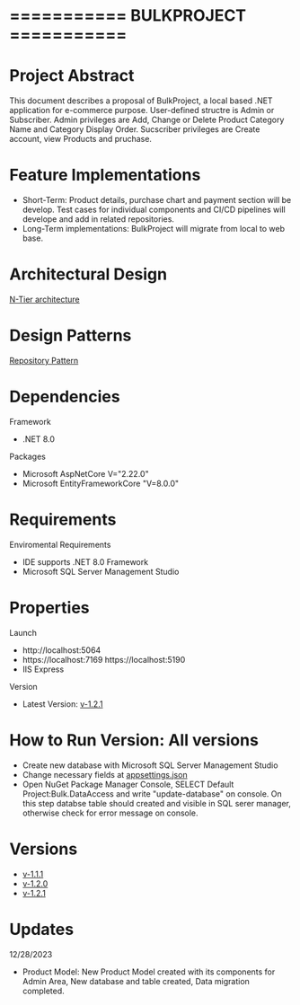 # =========== BULKPROJECT ===========

# Project Abstract
 This document describes a proposal of BulkProject, a local based .NET application for e-commerce purpose. User-defined structre is Admin or Subscriber. Admin 
 privileges are Add, Change or Delete Product Category Name and Category Display Order. Sucscriber privileges are Create account, view Products and pruchase. 

# Feature Implementations

 - Short-Term: Product details, purchase chart and payment section will be develop. Test cases for individual components and CI/CD pipelines will    develope and add in related repositories.
 - Long-Term implementations: BulkProject will migrate from local to web base.
  

# Architectural Design 

<a href="https://learn.microsoft.com/en-us/azure/architecture/guide/architecture-styles/n-tier" target="_blank">N-Tier architecture</a>

# Design Patterns

<a href="https://learn.microsoft.com/en-us/aspnet/mvc/overview/older-versions/getting-started-with-ef-5-using-mvc-4/implementing-the-repository-and-unit-of-work-patterns-in-an-asp-net-mvc-application#the-repository-and-unit-of-work-patterns" target="_blank">Repository Pattern</a>

# Dependencies

 Framework
  - .NET 8.0
 
 Packages
  - Microsoft AspNetCore V="2.22.0"
  - Microsoft EntityFrameworkCore "V=8.0.0"

# Requirements

 Enviromental Requirements
   - IDE supports .NET 8.0 Framework
   - Microsoft SQL Server Management Studio
  
 # Properties
    
 Launch
   - http://localhost:5064
   - https://localhost:7169 https://localhost:5190
   - IIS Express


 Version
 - Latest Version: <a href="https://github.com/GirayTurker/BulkMVCProject/tree/v-1.2.1" target="_blank">v-1.2.1</a>

 # How to Run Version: All versions

  - Create new database with Microsoft SQL Server Management Studio
  - Change necessary fields at <a href="https://github.com/GirayTurker/BulkMVCProject/blob/master/BulkProject/appsettings.json" target="_blank">appsettings.json</a>
  - Open NuGet Package Manager Console, SELECT Default Project:Bulk.DataAccess and write "update-database" on console. On this step databse table should created and      visible in SQL serer manager, otherwise check for error message on console.
 
# Versions

-  <a href="https://github.com/GirayTurker/BulkMVCProject/tree/v-1.1.0" target="_blank">v-1.1.1</a>
-  <a href="https://github.com/GirayTurker/BulkMVCProject/tree/v-1.2.0" target="_blank">v-1.2.0</a>
-  <a href="https://github.com/GirayTurker/BulkMVCProject/tree/v-1.2.1" target="_blank">v-1.2.1</a>

# Updates

12/28/2023
- Product Model: New Product Model created with its components for Admin Area, New database and table created, Data migration completed.

